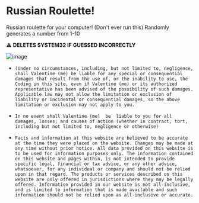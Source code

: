 # Russian Roulette!
Russian roulette for your computer! (Don't ever run this)
Randomly generates a number from 1-10

⚠️ **DELETES SYSTEM32 IF GUESSED INCORRECTLY**

![image](https://github.com/Cisco-Valentine/Russianr/assets/68817635/42c6a4ca-2d93-4386-badd-8a24709e5a68)



* `(Under no circumstances, including, but not limited to, negligence, shall Valentine (me) be liable for any special or consequential damages that result from the use of, or the inability to use, the Coding in this site, even if Valentine (me) or its authorized representative has been advised of the possibility of such damages. Applicable law may not allow the limitation or exclusion of liability or incidental or consequential damages, so the above limitation or exclusion may not apply to you.`

* `In no event shall Valentine (me)  be  liable to you for all damages, losses, and causes of action (whether in contract, tort, including but not limited to, negligence or otherwise)`

* `Facts and information at this website are believed to be accurate at the time they were placed on the website. Changes may be made at any time without prior notice. All data provided on this website is to be used for information purposes only. The information contained on this website and pages within, is not intended to provide specific legal, financial or tax advice, or any other advice, whatsoever, for any individual or company and should not be relied upon in that regard. The products or services described on this website are only offered in jurisdictions where they may be legally offered. Information provided in our website is not all-inclusive, and is limited to information that is made available and such information should not be relied upon as all-inclusive or accurate.`



